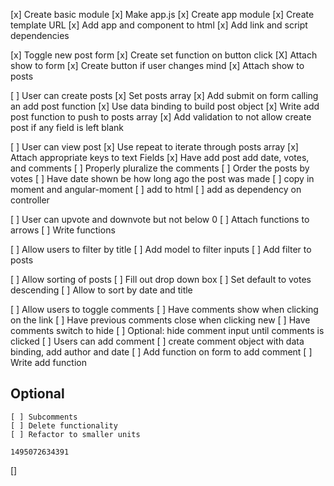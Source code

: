 [x] Create basic module
    [x] Make app.js
    [x] Create app module
    [x] Create template URL
    [x] Add app and component to html
    [x] Add link and script dependencies

[x] Toggle new post form
    [x] Create set function on button click
    [X] Attach show to form
    [x] Create button if user changes mind
    [x] Attach show to posts

[ ] User can create posts
    [x] Set posts array
    [x] Add submit on form calling an add post function
    [x] Use data binding to build post object
    [x] Write add post function to push to posts array
    [x] Add validation to not allow create post if any field is left blank

[ ] User can view post
    [x] Use repeat to iterate through posts array
    [x] Attach appropriate keys to text Fields
    [x] Have add post add date, votes, and comments
    [ ] Properly pluralize the comments
    [ ] Order the posts by votes
    [ ] Have date shown be how long ago the post was made
        [ ] copy in moment and angular-moment
        [ ] add to html
        [ ] add as dependency on controller

[ ] User can upvote and downvote but not below 0
    [ ] Attach functions to arrows
    [ ] Write functions

[ ] Allow users to filter by title
    [ ] Add model to filter inputs
    [ ] Add filter to posts

[ ] Allow sorting of posts
    [ ] Fill out drop down box
    [ ] Set default to votes descending
    [ ] Allow to sort by date and title

[ ] Allow users to toggle comments
    [ ] Have comments show when clicking on the link
    [ ] Have previous comments close when clicking new
    [ ] Have comments switch to hide
    [ ] Optional: hide comment input until comments is clicked
    [ ] Users can add comment
        [ ] create comment object with data binding, add author and date
    [ ] Add function on form to add comment
    [ ] Write add function

## Optional
    [ ] Subcomments
    [ ] Delete functionality
    [ ] Refactor to smaller units

    1495072634391

[]
